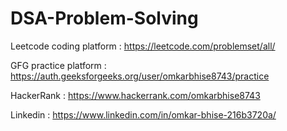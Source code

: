 # DSA-Problem-Solving
Leetcode coding platform  : 
https://leetcode.com/problemset/all/

GFG practice platform : 
https://auth.geeksforgeeks.org/user/omkarbhise8743/practice

HackerRank : 
https://www.hackerrank.com/omkarbhise8743

Linkedin :
https://www.linkedin.com/in/omkar-bhise-216b3720a/
